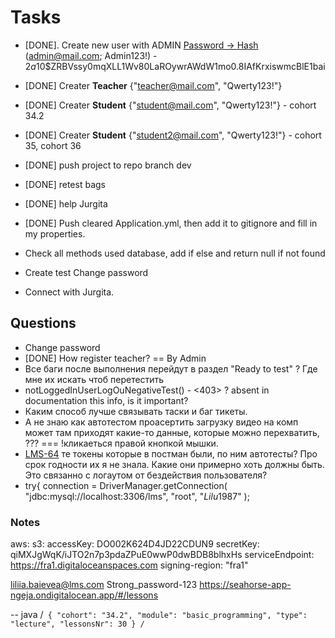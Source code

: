 # Tasks 

- [DONE]. Create new user with ADMIN [Password -> Hash](https://www.browserling.com/tools/bcrypt)
        (admin@mail.com; Admin123!) - $2a$10$ZRBVssy0mqXLL1Wv80LaROywrAWdW1mo0.8IAfKrxiswmcBlE1bai
- [DONE] Creater **Teacher** {"teacher@mail.com", "Qwerty123!"}
- [DONE] Creater **Student** {"student@mail.com", "Qwerty123!"} - cohort 34.2
- [DONE] Creater **Student** {"student2@mail.com", "Qwerty123!"} - cohort 35, cohort 36

- [DONE] push project to repo branch dev
- [DONE] retest bags 
- [DONE] help Jurgita

- [DONE] Push cleared Application.yml, then add it to gitignore and fill in my properties.
- Check all methods used database, add if else and return null if not found
- Create test Change password
- Connect with Jurgita.


## Questions

- Change password
- [DONE] How register teacher? == By Admin
- Все баги после выполнения перейдут в раздел "Ready to test" ? Где мне их искать чтоб перетестить
- notLoggedInUserLogOuNegativeTest() - <403> ? absent in documentation this info, is it important?
- Каким способ лучше связывать таски и баг тикеты.
- А не знаю как автотестом проасертить загрузку видео на комп может там приходят какие-то данные,
которые можно перехватить, ??? === !кликаеться правой кнопкой мышки.
- [LMS-64](https://ait-learn.atlassian.net/browse/LMS-64) те токены которые в постман были, по ним автотесты?
Про срок годности их я не знала. Какие они примерно хоть должны быть. Это связанно с логаутом
от бездействия пользователя?
-    try{
     connection = DriverManager.getConnection(
     "jdbc:mysql://localhost:3306/lms",
     "root",
     "$Lilu1987$"
     );


### Notes

[//]: # (### Afet pull: Git -> Uncommitted Changes -> Unstash Changes; )
aws:
s3:
accessKey: DO002K624D4JD22CDUN9
secretKey: qiMXJgWqK/iJTO2n7p3pdaZPuE0wwP0dwBDB8blhxHs
serviceEndpoint: https://fra1.digitaloceanspaces.com
signing-region: "fra1"

liliia.baievea@lms.com
Strong_password-123
https://seahorse-app-ngeja.ondigitalocean.app/#/lessons

-- java 
/```
{
"cohort": "34.2",
"module": "basic_programming",
"type": "lecture",
"lessonsNr": 30
}
/```















